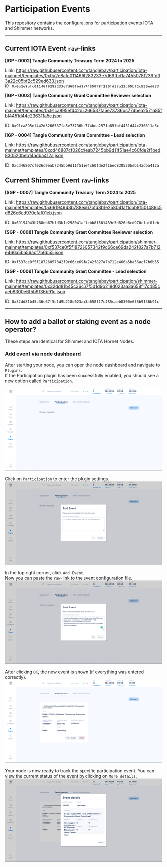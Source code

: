 # Participation Events

This repository contains the configurations for participation events IOTA and Shimmer networks.

---

## Current IOTA Event `raw`-links

**[IGP - 0002] Tangle Community Treasury Term 2024 to 2025**

Link: https://raw.githubusercontent.com/tanglebay/participation/iota-mainnet/templates/0x0a2e8afc01146f6283233e7d69fbd1a7455078f239fd33a22c05bf2c529ed633.json<br>
ID: `0x0a2e8afc01146f6283233e7d69fbd1a7455078f239fd33a22c05bf2c529ed633`


**[IGP - 0003] Tangle Community Grant Committee Reviewer selection**

Link: https://raw.githubusercontent.com/tanglebay/participation/iota-mainnet/templates/0x91ca895ef442d3266537fa5e73736bc774bea2571a85fbf4451d44c236311a5c.json<br>

ID: `0x91ca895ef442d3266537fa5e73736bc774bea2571a85fbf4451d44c236311a5c`


**[IGP - 0004] Tangle Community Grant Committee - Lead selection**

Link: https://raw.githubusercontent.com/tanglebay/participation/iota-mainnet/templates/0xcd46807cf026c9eab7245bb9d11f51ae4c60fde2f1bed830520beb14adba412a.json<br>

ID: `0xcd46807cf026c9eab7245bb9d11f51ae4c60fde2f1bed830520beb14adba412a`

## Current Shimmer Event `raw`-links

**[SGP - 0007] Tangle Community Treasury Term 2024 to 2025**

Link: https://raw.githubusercontent.com/tanglebay/participation/iota-mainnet/templates/0x69194943b788eb67bfd3b1e258041af1cbb8f501489c5d826e6cd970cfaf01eb.json<br>

ID: `0x69194943b788eb67bfd3b1e258041af1cbb8f501489c5d826e6cd970cfaf01eb`


**[SGP - 0008] Tangle Community Grant Committee Reviewer selection**

Link: https://raw.githubusercontent.com/tanglebay/participation/shimmer-mainnet/templates/0xf537ce0f5f18726057342f9c66ce69da242f827a7b712e466a5ba56acf7b6b55.json<br>

ID: `0xf537ce0f5f18726057342f9c66ce69da242f827a7b712e466a5ba56acf7b6b55`


**[SGP - 0009] Tangle Community Grant Committee - Lead selection**

Link: https://raw.githubusercontent.com/tanglebay/participation/shimmer-mainnet/templates/0x32dd81b45c36c67f5d1d9b218d023aa3a658f17c485caeb8300e6f5b9136b91c.json<br>

ID: `0x32dd81b45c36c67f5d1d9b218d023aa3a658f17c485caeb8300e6f5b9136b91c`

---

## How to add a ballot or staking event as a node operator?

These steps are identical for Shimmer and IOTA Hornet Nodes.

### Add event via node dashboard

After starting your node, you can open the node dashboard and navigate to `Plugins`.<br>
If the Participation plugin has been successfully enabled, you should see a new option called `Participation`.

![](./resources/hornet_1_light.png)

Click on `Participation` to enter the plugin settings.
![](/resources/hornet_2_light.png)

In the top right corner, click `Add Event`.<br>
Now you can paste the `raw`-link to the event configuration file.
![](/resources/hornet_3_light.png)

After clicking `OK`, the new event is shown (if everything was entered correctly).
![](/resources/hornet_4_light.png)

Your node is now ready to track the specific participation event. You can view the current status of the event by clicking on `More details`.
![](/resources/hornet_5_light.png)